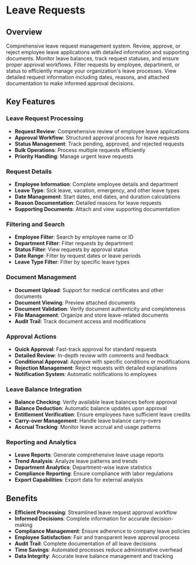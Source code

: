 # Leave Requests

## Overview
Comprehensive leave request management system. Review, approve, or reject employee leave applications with detailed information and supporting documents. Monitor leave balances, track request statuses, and ensure proper approval workflows. Filter requests by employee, department, or status to efficiently manage your organization's leave processes. View detailed request information including dates, reasons, and attached documentation to make informed approval decisions.

## Key Features

### Leave Request Processing
- **Request Review**: Comprehensive review of employee leave applications
- **Approval Workflow**: Structured approval process for leave requests
- **Status Management**: Track pending, approved, and rejected requests
- **Bulk Operations**: Process multiple requests efficiently
- **Priority Handling**: Manage urgent leave requests

### Request Details
- **Employee Information**: Complete employee details and department
- **Leave Type**: Sick leave, vacation, emergency, and other leave types
- **Date Management**: Start dates, end dates, and duration calculations
- **Reason Documentation**: Detailed reasons for leave requests
- **Supporting Documents**: Attach and view supporting documentation

### Filtering and Search
- **Employee Filter**: Search by employee name or ID
- **Department Filter**: Filter requests by department
- **Status Filter**: View requests by approval status
- **Date Range**: Filter by request dates or leave periods
- **Leave Type Filter**: Filter by specific leave types

### Document Management
- **Document Upload**: Support for medical certificates and other documents
- **Document Viewing**: Preview attached documents
- **Document Validation**: Verify document authenticity and completeness
- **File Management**: Organize and store leave-related documents
- **Audit Trail**: Track document access and modifications

### Approval Actions
- **Quick Approval**: Fast-track approval for standard requests
- **Detailed Review**: In-depth review with comments and feedback
- **Conditional Approval**: Approve with specific conditions or modifications
- **Rejection Management**: Reject requests with detailed explanations
- **Notification System**: Automatic notifications to employees

### Leave Balance Integration
- **Balance Checking**: Verify available leave balances before approval
- **Balance Deduction**: Automatic balance updates upon approval
- **Entitlement Verification**: Ensure employees have sufficient leave credits
- **Carry-over Management**: Handle leave balance carry-overs
- **Accrual Tracking**: Monitor leave accrual and usage patterns

### Reporting and Analytics
- **Leave Reports**: Generate comprehensive leave usage reports
- **Trend Analysis**: Analyze leave patterns and trends
- **Department Analytics**: Department-wise leave statistics
- **Compliance Reporting**: Ensure compliance with labor regulations
- **Export Capabilities**: Export data for external analysis

## Benefits
- **Efficient Processing**: Streamlined leave request approval workflow
- **Informed Decisions**: Complete information for accurate decision-making
- **Compliance Management**: Ensure adherence to company leave policies
- **Employee Satisfaction**: Fair and transparent leave approval process
- **Audit Trail**: Complete documentation of all leave decisions
- **Time Savings**: Automated processes reduce administrative overhead
- **Data Integrity**: Accurate leave balance management and tracking